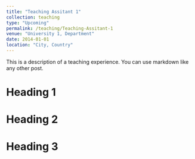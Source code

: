 ```yaml
---
title: "Teaching Assitant 1"
collection: teaching
type: "Upcoming"
permalink: /teaching/Teaching-Assitant-1
venue: "University 1, Department"
date: 2014-01-01
location: "City, Country"
---
```


This is a description of a teaching experience. You can use markdown like any other post.

Heading 1
======

Heading 2
======

Heading 3
======
